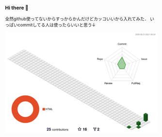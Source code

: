 ### Hi there 👋

全然github使ってないからすっからかんだけどカッコいいから入れてみた．
いっぱいcommitしてる人は使ったらいいと思う↓

![](./profile-3d-contrib/profile-green-animate.svg)

<!--
**sugartarou/sugartarou** is a ✨ _special_ ✨ repository because its `README.md` (this file) appears on your GitHub profile.

Here are some ideas to get you started:

- 🔭 I’m currently working on ...
- 🌱 I’m currently learning ...
- 👯 I’m looking to collaborate on ...
- 🤔 I’m looking for help with ...
- 💬 Ask me about ...
- 📫 How to reach me: ...
- 😄 Pronouns: ...
- ⚡ Fun fact: ...
-->
